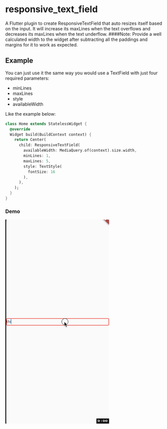 # responsive_text_field

A Flutter plugin to create ResponsiveTextField that auto resizes itself based on the input.
It will increase its maxLines when the text overflows and decreases its maxLines when the text underflow.
####Note: Provide a well calculated width to the widget after subtracting all the paddings and margins for it to work as expected.
## Example
You can just use it the same way you would use a TextField with just four required parameters:
* minLines
* maxLines
* style
* availableWidth

Like the example below:
```dart
class Home extends StatelessWidget {
  @override
  Widget build(BuildContext context) {
    return Center(
      child: ResponsiveTextField(
        availableWidth: MediaQuery.of(context).size.width,
        minLines: 1,
        maxLines: 5,
        style: TextStyle(
          fontSize: 16
        ),
      ),
    );
  }
}
```
### Demo

![responsive_text_field demo](responsive_text_field.gif)